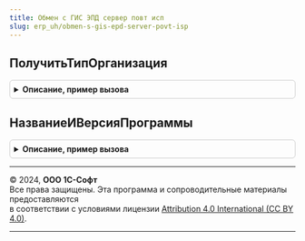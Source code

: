 ```yaml
---
title: Обмен с ГИС ЭПД сервер повт исп
slug: erp_uh/obmen-s-gis-epd-server-povt-isp
---
```



## ПолучитьТипОрганизация
<details style="margin: 1em 0; padding: 0.5em; border: 1px solid #ccc; border-radius: 6px;">

<summary style="font-weight: bold; cursor: pointer;">Описание, пример вызова</summary>

```bsl


Функция ПолучитьТипОрганизация() Экспорт
```

Пример вызова
```bsl
Результат = ОбменСГИСЭПДСерверПовтИсп.ПолучитьТипОрганизация() 
```
</details>

## НазваниеИВерсияПрограммы
<details style="margin: 1em 0; padding: 0.5em; border: 1px solid #ccc; border-radius: 6px;">

<summary style="font-weight: bold; cursor: pointer;">Описание, пример вызова</summary>

```bsl


Функция НазваниеИВерсияПрограммы() Экспорт
```

Пример вызова
```bsl
Результат = ОбменСГИСЭПДСерверПовтИсп.НазваниеИВерсияПрограммы() 
```
</details>

---

© 2024, **ООО 1С-Софт**  
Все права защищены. Эта программа и сопроводительные материалы предоставляются  
в соответствии с условиями лицензии [Attribution 4.0 International (CC BY 4.0)](https://creativecommons.org/licenses/by/4.0/legalcode).

---
